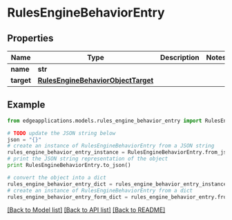 # RulesEngineBehaviorEntry


## Properties
Name | Type | Description | Notes
------------ | ------------- | ------------- | -------------
**name** | **str** |  | 
**target** | [**RulesEngineBehaviorObjectTarget**](RulesEngineBehaviorObjectTarget.md) |  | 

## Example

```python
from edgeapplications.models.rules_engine_behavior_entry import RulesEngineBehaviorEntry

# TODO update the JSON string below
json = "{}"
# create an instance of RulesEngineBehaviorEntry from a JSON string
rules_engine_behavior_entry_instance = RulesEngineBehaviorEntry.from_json(json)
# print the JSON string representation of the object
print RulesEngineBehaviorEntry.to_json()

# convert the object into a dict
rules_engine_behavior_entry_dict = rules_engine_behavior_entry_instance.to_dict()
# create an instance of RulesEngineBehaviorEntry from a dict
rules_engine_behavior_entry_form_dict = rules_engine_behavior_entry.from_dict(rules_engine_behavior_entry_dict)
```
[[Back to Model list]](../README.md#documentation-for-models) [[Back to API list]](../README.md#documentation-for-api-endpoints) [[Back to README]](../README.md)


